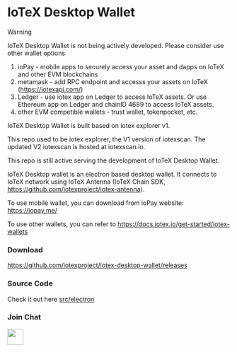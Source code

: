 # IoTeX Desktop Wallet

> [!WARNING]
> IoTeX Desktop Wallet is not being actively developed. Please consider use other wallet options
> 1. ioPay - mobile apps to securely access your asset and dapps on IoTeX and other EVM blockchains
> 2. metamask - add RPC endpoint and accesss your assets on IoTeX (https://iotexapi.com/)
> 3. Ledger - use iotex app on Ledger to access IoTeX assets. Or use Ethereum app on Ledger and chainID 4689 to access IoTeX assets.
> 4. other EVM competible wallets - trust wallet, tokenpocket, etc.

IoTeX Desktop Wallet is built based on iotex explorer v1. 

This repo used to be iotex explorer, the V1 version of iotexscan. The updated V2 iotexscan is hosted at iotexscan.io.

This repo is still active serving the development of IoTeX Desktop Wallet.

IoTeX Desktop wallet is an electron based desktop wallet. It connects to IoTeX network using IoTeX Antenna (IoTeX Chain SDK, https://github.com/iotexproject/iotex-antenna).

To use mobile wallet, you can download from ioPay website: https://iopay.me/

To use other wallets, you can refer to https://docs.iotex.io/get-started/iotex-wallets

### Download

https://github.com/iotexproject/iotex-desktop-wallet/releases

### Source Code

Check it out here [src/electron](src/electron)

### Join Chat

<a href="https://iotex.io/devdiscord" target="_blank">
  <img src="https://github.com/iotexproject/halogrants/blob/880eea4af074b082a75608c7376bd7a8eaa1ac21/img/btn-discord.svg" height="36px">
</a>
